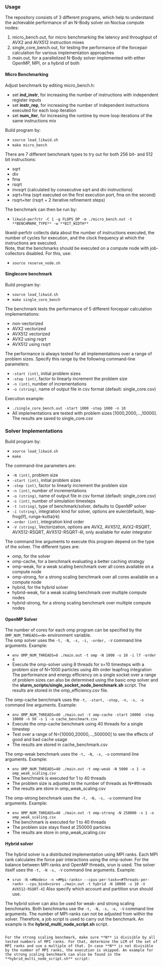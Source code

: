 ### Usage

The repository consists of 3 different programs, which help to understand the achievable performance of an N-Body solver on Noctua compute nodes:
1. micro_bench.out, for micro benchmarking the latency and throughput of AVX2 and AVX512 instruction mixes
2. single_core_bench.out, for testing the performance of the forcepair calculation for various implementation approaches
3. main.out, for a parallelized N-Body solver implemented with either OpenMP, MPI, or a hybrid of both

#### Micro Benchmarking

Adjust benchmark by editing micro_bench.h:
- set **ind_instr**, for increasing the number of instructions with independent register inputs
- set **instr_rep**, for increasing the number of independent instructions executed for each loop iteration
- set **num_iter**, for increasing the runtime by more loop iterations of the same instructions mix

Build program by:
- ```source load_likwid.sh```
- ```make micro_bench```



There are 7 different benchmark types to try out for both 256 bit- and 512 bit instructions:
- sqrt
- div
- fma
- rsqrt 
- invsqrt (calculated by consecutive sqrt and div instructions)
- sqrt+fma (sqrt executed on the first execution port, fma on the second)
- rsqrt+iter (rsqrt + 2 iterative refinement steps)

The benchmark can then be run by:
- ```likwid-perfctr -C 1 -g FLOPS_DP -m ./micro_bench.out -t **BENCHMARK_TYPE** -w **BIT_WIDTH**```

likwid-perfctr collects data about the number of instructions executed, the number of cycles for execution, and the clock frequency at which the instructions are executed.   
Note, that the benchmarks should be executed on a compute node with job-collectors disabled. For this, use:
- ```source reserve_node.sh```

#### Singlecore benchmark

Build program by:
- ```source load_likwid.sh```
- ```make single_core_bench```

The benchmark tests the performance of 5 different forcepair calculation implementations:
- non-vectorized
- AVX2 vectorized
- AVX512 vectorized
- AVX2 using rsqrt
- AVX512 using rsqrt

The performance is always tested for all implementations over a range of problem sizes. Specify this range by the following command-line parameters:
- ```-start (int)```, initial problem sizes
- ```-step (int)```, factor to linearly increment the problem size
- ```-n (int)```, number of incrementations
- ```-o (string)```, name of output file in csv format (default: single_core.csv)

Execution example:
- ```./single_core_bench.out -start 1000 -step 1000 -n 10```
- All implementations are tested with problem sizes [1000,2000,...,10000]. The results are saved to single_core.csv

### Solver Implementations

Build program by:
- ```source load_likwid.sh```
- ```make```

The command-line parameters are:
- ```-N (int)```, problem size
- ```-start (int)```, initial problem sizes
- ```-step (int)```, factor to linearly increment the problem size
- ```-n (int)```, number of incrementations
- ```-o (string)```, name of output file in csv format (default: single_core.csv)
- ```-s (int)```, number of simulation timesteps
- ```-t (string)```, type of benchmark/solver, defaults to OpenMP solver
- ```-i (string)```, integration kind for solver, options are euler(default), leap-frog(lf), runge-kutta(rk)
- ```-order (int)```, integration kind order
- ```-V (string)```, Vectorization, options are AVX2, AVX512, AVX2-RSQRT, AVX512-RSQRT, AVX512-RSQRT-4I, only available for euler integrator

The command line arguments to execute this program depend on the type of the solver. The different types are:
- omp, for the solver
- omp-cache, for a benchmark evaluating a better caching strategy 
- omp-weak, for a weak scaling benchmark over all cores available on a compute node
- omp-strong, for a strong scaling benchmark over all cores available on a compute node
- hybrid, for the hybrid solver
- hybrid-weak, for a weak scaling benchmark over multiple compute nodes
- hybrid-strong, for a strong scaling benchmark over multiple compute nodes

#### OpenMP Solver

The number of cores for each omp program can be specified by the ```OMP_NUM_THREADS=<N>``` environment variable.  
The omp solver uses the ```-t, -N, -s, -i, -order, -V``` command line arguments. 
Example:
- ```env OMP_NUM_THREADS=8 ./main.out -t omp -N 1000 -s 10 -i lf -order 4```
- Execute the omp-solver using 8 threads for s=10 timesteps with a problem size of N=1000 particles using 4th order leapfrog integration   
The performance and energy efficiency on a single socket over a range of problem sizes can also be determined using the basic omp solver and the **slurm_scripts/single_socket_node_benchmark.sh** script. The results are stored in the omp_efficiency.csv file.

The omp-cache benchmark uses the ```-t, -start, -step, -n, -s, -o``` command line arguments. 
Example:
- ```env OMP_NUM_THREADS=40 ./main.out -t omp-cache -start 10000 -step 10000 -n 50 -s 1 -o cache_benchmark.csv```
- Execute the omp-cache benchmark using 40 threads for a single timestep
- Test over a range of N=[10000,20000,...,500000] to see the effects of good and bad cache usage
- The results are stored in cache_benchmark.csv

The omp-weak benchmark uses the ```-t, -N, -s, -o``` command line arguments.
Example:
- ```env OMP_NUM_THREADS=40 ./main.out -t omp-weak -N 5000 -s 1 -o omp_weak_scaling.csv```
- The benchmark is executed for 1 to 40 threads
- The problem size is adjusted to the number of threads as N*#threads
- The results are store in omp_weak_scaling.csv

The omp-strong benchmark uses the ```-t, -N, -s, -o``` command line arguments.
Example:
- ```env OMP_NUM_THREADS=40 ./main.out -t omp-strong -N 250000 -s 1 -o omp_weak_scaling.csv```
- The benchmark is executed for 1 to 40 threads
- The problem size stays fixed at 250000 particles
- The results are store in omp_weak_scaling.csv

#### Hybrid solver

The hybrid solver is a distributed implementation using MPI ranks. Each MPI rank calculates the force pair interactions using the omp-solver. For the balance between MPI ranks and OpenMP threads, srun is used. The solver itself uses the ```-t, -N -s, -V``` command line arguments. Example:
- ```srun -N <#Nodes> -n <#Mpi-ranks> --cpus-per-task=<#Threads-per-rank> --cpu_bind=cores ./main.out -t hybrid -N 10000 -s 10 -V AVX512-RSQRT-4I```
Also specify which account and partition srun should use.

The hybrid solver can also be used for weak- and strong scaling benchmarks. Both benchmarks use the ```-t, -N, -s, -o, -V``` command line arguments. The number of MPI-ranks can not be adjusted from within the solver. Therefore, a job script is used to carry out the benchmark. An example is the **hybrid_multi_node_script.sh** script.
```

For the strong scaling benchmark, make sure **N** is divisible by all tested numbers of MPI ranks. For that, determine the LCM of the set of MPI ranks and use a multiple of that. In case **N** is not divisible by the number of MPI ranks, the execution is skipped. An example for the strong scaling benchmark can also be found in the **hybrid_multi_node_script.sh** script:
```



